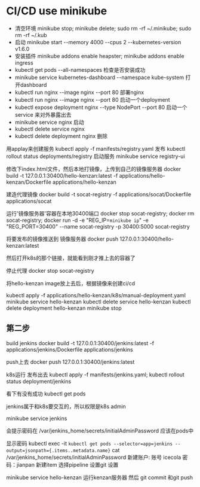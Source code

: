 # CI/CD use minikube

- 清空环境 minikube stop; minikube delete; sudo rm -rf ~/.minikube; sudo rm -rf ~/.kub
- 启动 minikube start --memory 4000 --cpus 2 --kubernetes-version v1.6.0
- 安装插件 minikube addons enable heapster; minikube addons enable ingress
- kubectl get pods --all-namespaces 检查是否安装成功
- minikube service kubernetes-dashboard --namespace kube-system  打开dashboard
- kubectl run nginx --image nginx --port 80 部署nginx
- kubectl run nginx --image nginx --port 80 启动一个deployment
- kubectl expose deployment nginx --type NodePort --port 80 启动一个service 来对外暴露出去
- minikube service nginx 启动
- kubectl delete service nginx
- kubectl delete deployment nginx 删除

用applay来创建服务
kubectl apply -f manifests/registry.yaml
发布
kubectl rollout status deployments/registry
启动服务
minikube service registry-ui​​

修改下index.html文件，然后本地打镜像，上传到自己的镜像服务器
docker build -t 127.0.0.1:30400/hello-kenzan:latest -f  applications/hello-kenzan/Dockerfile applications/hello-kenzan

建造代理镜像
 docker build -t socat-registry -f applications/socat/Dockerfile applications/socat

运行'镜像服务器'容器在本地30400端口
docker stop socat-registry; docker rm socat-registry; 
 docker run -d -e "REG_IP=`minikube ip`" -e "REG_PORT=30400" --name socat-registry -p 30400:5000 socat-registry

将要发布的镜像推送到 镜像服务器
 docker push 127.0.0.1:30400/hello-kenzan:latest

然后打开k8s的那个链接，就能看到刚才推上去的容器了

停止代理
 docker stop socat-registry

将hello-kenzan image放上去后，根据镜像来创建ci/cd

kubectl apply -f applications/hello-kenzan/k8s/manual-deployment.yaml
minikube service hello-kenzan
kubectl delete service hello-kenzan
kubectl delete deployment hello-kenzan
minikube stop

## 第二步

build jenkins
docker build -t 127.0.0.1:30400/jenkins:latest -f applications/jenkins/Dockerfile applications/jenkins

push上去
docker push 127.0.0.1:30400/jenkins:latest

k8s运行 发布出去
kubectl apply -f manifests/jenkins.yaml; kubectl rollout status deployment/jenkins

看下有没有成功
kubectl get pods

jenkins属于和k8s要交互的，所以权限是k8s admin

minikube service jenkins

会提示密码在
/var/jenkins_home/secrets/initialAdminPassword 应该在pods中

显示密码
kubectl exec -it `kubectl get pods --selector=app=jenkins --output=jsonpath={.items..metadata.name}` cat /var/jenkins_home/secrets/initialAdminPassword 
新建账户: 账号 icecola 密码：jianpan
新建item  选择pipeline 设置git 设置

minikube service hello-kenzan 运行kenzan服务器
然后 git commit 和git push
 
